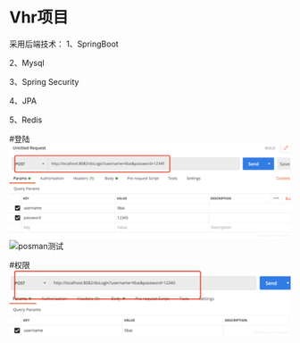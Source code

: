 # Vhr项目

采用后端技术：
1、SpringBoot

2、Mysql

3、Spring Security

4、JPA

5、Redis


#登陆
![posman测试](https://github.com/JKGUIGUI/Vhr/blob/master/ImageFolder/20210118172130945.png?raw=true)
![posman测试](https://img-blog.csdnimg.cn/20210118172148146.png?x-oss-process=image/watermark,type_ZmFuZ3poZW5naGVpdGk,shadow_10,text_aHR0cHM6Ly9ibG9nLmNzZG4ubmV0L0dzYXN1a2U=,size_16,color_FFFFFF,t_70)

#权限
![posman测试](https://github.com/JKGUIGUI/Vhr/blob/master/ImageFolder/3.png?raw=true)
![]()
